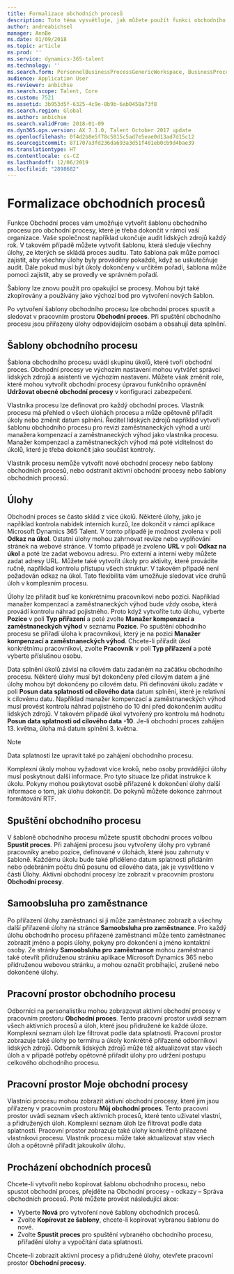 ```yaml
---
title: Formalizace obchodních procesů
description: Toto téma vysvětluje, jak můžete použít funkci obchodního procesu k vytvoření šablony obchodního procesu pro procesy, které je třeba dokončit v rámci vaší organizace.
author: andreabichsel
manager: AnnBe
ms.date: 01/09/2018
ms.topic: article
ms.prod: ''
ms.service: dynamics-365-talent
ms.technology: ''
ms.search.form: PersonnelBusinessProcessGenericWorkspace, BusinessProcessGenericTemplateListpage, BusinessProcessGenericMyTemplates, BusinessProcessGroupAssignment
audience: Application User
ms.reviewer: anbichse
ms.search.scope: Talent, Core
ms.custom: 7521
ms.assetid: 3b953d5f-6325-4c9e-8b9b-6ab0458a73f8
ms.search.region: Global
ms.author: anbichse
ms.search.validFrom: 2018-01-09
ms.dyn365.ops.version: AX 7.1.0, Talent October 2017 update
ms.openlocfilehash: 0f4d2b8e5f78c5815c5ad7e5eae0d13ad7d15c12
ms.sourcegitcommit: 871707a3fd236da693a3d51f401eb0cb9d4bae39
ms.translationtype: HT
ms.contentlocale: cs-CZ
ms.lasthandoff: 12/06/2019
ms.locfileid: "2898682"
---
```

# <a name="formalize-business-processes"></a>Formalizace obchodních procesů

Funkce Obchodní proces vám umožňuje vytvořit šablonu obchodního procesu pro obchodní procesy, které je třeba dokončit v rámci vaší organizace. Vaše společnost například ukončuje audit lidských zdrojů každý rok. V takovém případě můžete vytvořit šablonu, která sleduje všechny úlohy, ze kterých se skládá proces auditu. Tato šablona pak může pomoci zajistit, aby všechny úlohy byly prováděny pokaždé, když se uskutečňuje audit. Dále pokud musí být úkoly dokončeny v určitém pořadí, šablona může pomoci zajistit, aby se provedly ve správném pořadí.

Šablony lze znovu použít pro opakující se procesy. Mohou být také zkopírovány a používány jako výchozí bod pro vytvoření nových šablon.

Po vytvoření šablony obchodního procesu lze obchodní proces spustit a sledovat v pracovním prostoru **Obchodní proces**. Při spuštění obchodního procesu jsou přiřazeny úlohy odpovídajícím osobám a obsahují data splnění.

## <a name="business-process-templates"></a>Šablony obchodního procesu
Šablona obchodního procesu uvádí skupinu úkolů, které tvoří obchodní proces. Obchodní procesy ve výchozím nastavení mohou vytvářet správci lidských zdrojů a asistenti ve výchozím nastavení. Můžete však změnit role, které mohou vytvořit obchodní procesy úpravou funkčního oprávnění **Udržovat obecné obchodní procesy** v konfiguraci zabezpečení.

Vlastníka procesu lze definovat pro každý obchodní proces. Vlastník procesu má přehled o všech úlohách procesu a může opětovně přiřadit úkoly nebo změnit datum splnění. Ředitel lidských zdrojů například vytvoří šablonu obchodního procesu pro revizi zaměstnaneckých výhod a určí manažera kompenzací a zaměstnaneckých výhod jako vlastníka procesu. Manažer kompenzací a zaměstnaneckých výhod má poté viditelnost do úkolů, které je třeba dokončit jako součást kontroly.

Vlastník procesu nemůže vytvořit nové obchodní procesy nebo šablony obchodních procesů, nebo odstranit aktivní obchodní procesy nebo šablony obchodních procesů.

## <a name="tasks"></a>Úlohy
Obchodní proces se často sklád z více úkolů. Některé úlohy, jako je například kontrola nabídek interních kurzů, lze dokončit v rámci aplikace Microsoft Dynamics 365 Talent. V tomto případě je možnost zvolena v poli **Odkaz na úkol**. Ostatní úlohy mohou zahrnovat revize nebo vyplňování stránek na webové stránce. V tomto případě je zvoleno **URL** v poli **Odkaz na úkol** a poté lze zadat webovou adresu. Pro externí a interní weby můžete zadat adresy URL. Můžete také vytvořit úkoly pro aktivity, které provádíte ručně, například kontrolu přístupu všech struktur. V takovém případě není požadován odkaz na úkol. Tato flexibilita vám umožňuje sledovat více druhů úloh v komplexním procesu.

Úlohy lze přiřadit buď ke konkrétnímu pracovníkovi nebo pozici. Například manažer kompenzací a zaměstnaneckých výhod bude vždy osoba, která provádí kontrolu náhrad pojistného. Proto když vytvoříte tuto úlohu, vyberte **Pozice** v poli **Typ přiřazení** a poté zvolte **Manažer kompenzací a zaměstnaneckých výhod** v seznamu **Pozice**. Po spuštění obhodního procesu se přiřadí úloha k pracovníkovi, který je na pozici **Manažer kompenzací a zaměstnaneckých výhod**. Chcete-li přiřadit úkol konkrétnímu pracovníkovi, zvolte **Pracovník** v poli **Typ přiřazení** a poté vyberte příslušnou osobu.

Data splnění úkolů závisí na cílovém datu zadaném na začátku obchodního procesu. Některé úlohy musí být dokončeny před cílovým datem a jiné úlohy mohou být dokončeny po cílovém datu. Při definování úkolu zadáte v poli **Posun data splatnosti od cílového data** datum splnění, které je relativní k cílovému datu. Například manažer kompenzací a zaměstnaneckých výhod musí provést kontrolu náhrad pojistného do 10 dní před dokončením auditu lidských zdrojů. V takovém případě úkol vytvořený pro kontrolu má hodnotu **Posun data splatnosti od cílového data** **-10**. Je-li obchodní proces zahájen 13. května, úloha má datum splnění 3. května.

> [!NOTE]
> Data splatnosti lze upravit také po zahájení obchodního procesu.

Komplexní úkoly mohou vyžadovat více kroků, nebo osoby provádějící úlohy musí poskytnout další informace. Pro tyto situace lze přidat instrukce k úkolu. Pokyny mohou poskytovat osobě přiřazené k dokončení úlohy další informace o tom, jak úlohu dokončit. Do pokynů můžete dokonce zahrnout formátování RTF.

## <a name="starting-a-business-process"></a>Spuštění obchodního procesu
V šabloně obchodního procesu můžete spustit obchodní proces volbou **Spustit proces**. Při zahájení procesu jsou vytvořeny úlohy pro vybrané pracovníky anebo pozice, definované v úlohách, které jsou zahrnuty v šabloně. Každému úkolu bude také přiděleno datum splatnosti přidáním nebo odebráním počtu dnů posunu od cílového data, jak je vysvětleno v části Úlohy. Aktivní obchodní procesy lze zobrazit v pracovním prostoru **Obchodní procesy**.

## <a name="employee-self-service"></a>Samoobsluha pro zaměstnance
Po přiřazení úlohy zaměstnanci si ji může zaměstnanec zobrazit a všechny další přiřazené úlohy na stránce **Samoobsluha pro zaměstnance**. Pro každý úlohu obchodního procesu přiřazené zaměstnanci může tento zaměstnanec zobrazit jméno a popis úlohy, pokyny pro dokončení a jméno kontaktní osoby. Ze stránky **Samoobsluha pro zaměstnance** mohou zaměstnanci také otevřít přidruženou stránku aplikace Microsoft Dynamics 365 nebo přidruženou webovou stránku, a mohou označit probíhající, zrušené nebo dokončené úlohy.

## <a name="business-process-workspace"></a>Pracovní prostor obchodního procesu
Odborníci na personalistiku mohou zobrazovat aktivní obchodní procesy v pracovním prostoru **Obchodní proces**. Tento pracovní prostor uvádí seznam všech aktivních procesů a úloh, které jsou přidružené ke každé úloze. Komplexní seznam úloh lze filtrovat podle data splatnosti. Pracovní prostor zobrazuje také úlohy po termínu a úkoly konkrétně přiřazené odborníkovi lidských zdrojů. Odborník lidských zdrojů může též aktualizovat stav všech úloh a v případě potřeby opětovně přiřadit úlohy pro udržení postupu celkového obchodního procesu.

## <a name="my-business-processes-workspace"></a>Pracovní prostor Moje obchodní procesy
Vlastníci procesu mohou zobrazit aktivní obchodní procesy, které jim jsou přiřazeny v pracovním prostoru **Můj obchodní proces**. Tento pracovní prostor uvádí seznam všech aktivních procesů, které tento uživatel vlastní, a přidružených úloh. Komplexní seznam úloh lze filtrovat podle data splatnosti. Pracovní prostor zobrazuje také úlohy konkrétně přiřazené vlastníkovi procesu. Vlastník procesu může také aktualizovat stav všech úloh a opětovně přiřadit jakoukoliv úlohu.

## <a name="navigating-business-processes"></a>Procházení obchodních procesů
Chcete-li vytvořit nebo kopírovat šablonu obchodního procesu, nebo spustot obchodní proces, přejděte na Obchodní procesy - odkazy – Správa obchodních procesů. Poté můžete provést následující akce:

- Vyberte **Nová** pro vytvoření nové šablony obchodních procesů.
- Zvolte **Kopírovat ze šablony**, chcete-li kopírovat vybranou šablonu do nové.
- Zvolte **Spustit proces** pro spuštění vybraného obchodního procesu, přiřadění úlohy a vypočítání data splatnosti.

Chcete-li zobrazit aktivní procesy a přidružené úlohy, otevřete pracovní prostor **Obchodní procesy**.

